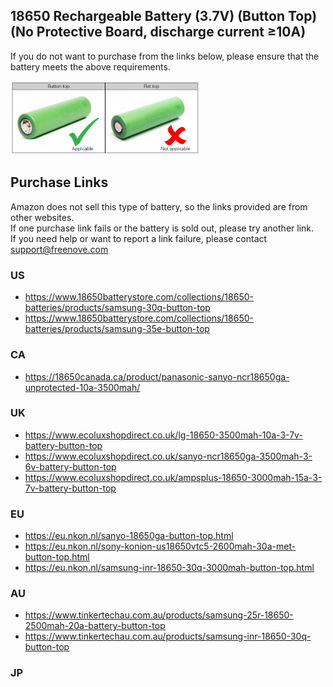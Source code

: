 ## 18650 Rechargeable Battery (3.7V) (Button Top) (No Protective Board, discharge current ≥10A)

If you do not want to purchase from the links below, please ensure that the battery meets the above requirements.

<img src='18650_Button-Top_Unprotected.png' width='60%'/>

## Purchase Links

Amazon does not sell this type of battery, so the links provided are from other websites.  
If one purchase link fails or the battery is sold out, please try another link.  
If you need help or want to report a link failure, please contact [support@freenove.com](mailto:support@freenove.com)

### US

* https://www.18650batterystore.com/collections/18650-batteries/products/samsung-30q-button-top
* https://www.18650batterystore.com/collections/18650-batteries/products/samsung-35e-button-top

### CA

* https://18650canada.ca/product/panasonic-sanyo-ncr18650ga-unprotected-10a-3500mah/

### UK

* https://www.ecoluxshopdirect.co.uk/lg-18650-3500mah-10a-3-7v-battery-button-top
* https://www.ecoluxshopdirect.co.uk/sanyo-ncr18650ga-3500mah-3-6v-battery-button-top
* https://www.ecoluxshopdirect.co.uk/ampsplus-18650-3000mah-15a-3-7v-battery-button-top

### EU

* https://eu.nkon.nl/sanyo-18650ga-button-top.html
* https://eu.nkon.nl/sony-konion-us18650vtc5-2600mah-30a-met-button-top.html
* https://eu.nkon.nl/samsung-inr-18650-30q-3000mah-button-top.html

### AU

* https://www.tinkertechau.com.au/products/samsung-25r-18650-2500mah-20a-battery-button-top
* https://www.tinkertechau.com.au/products/samsung-inr-18650-30q-button-top

### JP



